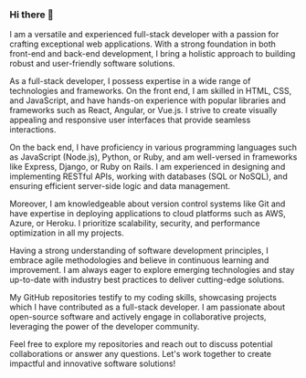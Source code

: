 ### Hi there 👋

I am a versatile and experienced full-stack developer with a passion for crafting exceptional web applications. With a strong foundation in both front-end and back-end development, I bring a holistic approach to building robust and user-friendly software solutions.

As a full-stack developer, I possess expertise in a wide range of technologies and frameworks. On the front end, I am skilled in HTML, CSS, and JavaScript, and have hands-on experience with popular libraries and frameworks such as React, Angular, or Vue.js. I strive to create visually appealing and responsive user interfaces that provide seamless interactions.

On the back end, I have proficiency in various programming languages such as JavaScript (Node.js), Python, or Ruby, and am well-versed in frameworks like Express, Django, or Ruby on Rails. I am experienced in designing and implementing RESTful APIs, working with databases (SQL or NoSQL), and ensuring efficient server-side logic and data management.

Moreover, I am knowledgeable about version control systems like Git and have expertise in deploying applications to cloud platforms such as AWS, Azure, or Heroku. I prioritize scalability, security, and performance optimization in all my projects.

Having a strong understanding of software development principles, I embrace agile methodologies and believe in continuous learning and improvement. I am always eager to explore emerging technologies and stay up-to-date with industry best practices to deliver cutting-edge solutions.

My GitHub repositories testify to my coding skills, showcasing projects which I have contributed as a full-stack developer. I am passionate about open-source software and actively engage in collaborative projects, leveraging the power of the developer community.

Feel free to explore my repositories and reach out to discuss potential collaborations or answer any questions. Let's work together to create impactful and innovative software solutions!

<!--
**SanketDodo/SanketDodo** is a ✨ _particular_ ✨ repository because its `README.md` (this file) appears on your GitHub profile.

Here are some ideas to get you started:

- 🔭 I’m currently working on ...
- 🌱 I’m currently learning ...
- 👯 I’m looking to collaborate on ...
- 🤔 I’m looking for help with ...
- 💬 Ask me about ...
- 📫 How to reach me: ...
- 😄 Pronouns: ...
- ⚡ Fun fact: ...
-->
